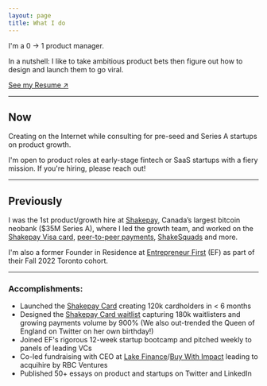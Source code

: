 ```yaml
---
layout: page
title: What I do
---
```


I'm a 0 → 1 product manager.

In a nutshell: I like to take ambitious product bets then figure out how to design and launch them to go viral.

[See my Resume ↗](https://hussam.fyi/resume.pdf)

<hr>

## Now

Creating on the Internet while consulting for pre-seed and Series A startups on product growth.

<p class="message">
I'm open to product roles at early-stage fintech or SaaS startups with a fiery mission. If you're hiring, please reach out!
</p>

<hr>

## Previously

I was the 1st product/growth hire at [Shakepay](https://shakepay.com), Canada’s largest bitcoin neobank ($35M Series A), where I led the growth team, and worked on the [Shakepay Visa card](https://shakepay.com/card), [peer-to-peer payments](https://decrypt.co/44519/bitcoin-app-shakepay-p2p-payments-canada-cashapp), [ShakeSquads](https://blog.shakepay.com/stack-sats-with-your-friends/) and more.

I'm also a former Founder in Residence at [Entrepreneur First](https://www.google.com/search?q=entrepreneurfirst&sourceid=chrome&ie=UTF-8) (EF) as part of their Fall 2022 Toronto cohort.

<hr>

### Accomplishments:

* Launched the [Shakepay Card](https://shakepay.com/card) creating 120k cardholders in < 6 months
* Designed the [Shakepay Card waitlist](https://blog.shakepay.com/introducing-the-shakepay-card/) capturing 180k waitlisters and growing payments volume by 900% (We also out-trended the Queen of England on Twitter on her own birthday!)
* Joined EF's rigorous 12-week startup bootcamp and pitched weekly to panels of leading VCs
* Co-led fundraising with CEO at [Lake Finance](http://lake.finance/)/[Buy With Impact](https://buywithimpact.com/) leading to acquihire by RBC Ventures
* Published 50+ essays on product and startups on Twitter and LinkedIn
